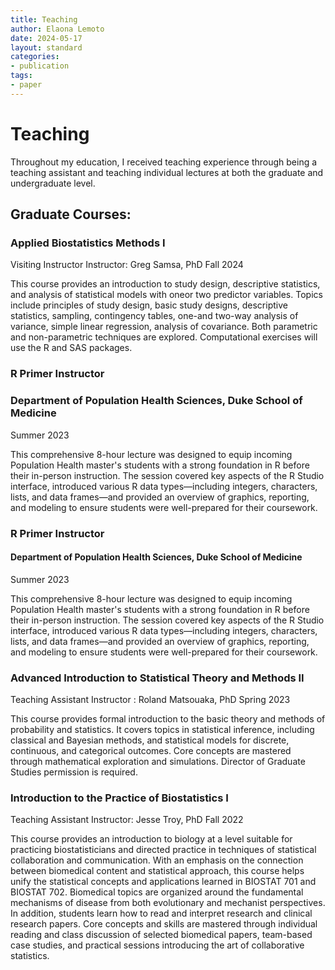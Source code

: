 ```yaml
---
title: Teaching
author: Elaona Lemoto
date: 2024-05-17
layout: standard
categories:
- publication
tags:
- paper
---
```


# Teaching

Throughout my education, I received teaching experience through being a teaching assistant and teaching individual lectures at both the graduate and undergraduate level.


## Graduate Courses:

### Applied Biostatistics Methods I
Visiting Instructor
Instructor: Greg Samsa, PhD
Fall 2024

This course provides an introduction to study design, descriptive statistics, and analysis of statistical models with oneor two predictor variables. Topics include principles of study design, basic study designs, descriptive statistics, sampling, contingency tables, one-and two-way analysis of variance, simple linear regression, analysis of covariance. Both parametric and non-parametric techniques are explored. Computational exercises will use the R and SAS packages. 

### R Primer Instructor
### Department of Population Health Sciences, Duke School of Medicine
Summer 2023

This comprehensive 8-hour lecture was designed to equip incoming Population Health master's students with a strong foundation in R before their in-person instruction. The session covered key aspects of the R Studio interface, introduced various R data types—including integers, characters, lists, and data frames—and provided an overview of graphics, reporting, and modeling to ensure students were well-prepared for their coursework.




### R Primer Instructor
#### Department of Population Health Sciences, Duke School of Medicine
Summer 2023

This comprehensive 8-hour lecture was designed to equip incoming Population Health master's students with a strong foundation in R before their in-person instruction. The session covered key aspects of the R Studio interface, introduced various R data types—including integers, characters, lists, and data frames—and provided an overview of graphics, reporting, and modeling to ensure students were well-prepared for their coursework.


### Advanced Introduction to Statistical Theory and Methods II
Teaching Assistant
Instructor : Roland Matsouaka, PhD
Spring 2023

This course provides formal introduction to the basic theory and methods of probability and statistics. It covers topics in statistical inference, including classical and Bayesian methods, and statistical models for discrete, continuous, and categorical outcomes. Core concepts are mastered through mathematical exploration and simulations. Director of Graduate Studies permission is required.

### Introduction to the Practice of Biostatistics I
Teaching Assistant
Instructor: Jesse Troy, PhD
Fall 2022

This course provides an introduction to biology at a level suitable for practicing biostatisticians and directed practice in techniques of statistical collaboration and communication. With an emphasis on the connection between biomedical content and statistical approach, this course helps unify the statistical concepts and applications learned in BIOSTAT 701 and BIOSTAT 702. Biomedical topics are organized around the fundamental mechanisms of disease from both evolutionary and mechanist perspectives. In addition, students learn how to read and interpret research and clinical research papers. Core concepts and skills are mastered through individual reading and class discussion of selected biomedical papers, team-based case studies, and practical sessions introducing the art of collaborative statistics.



